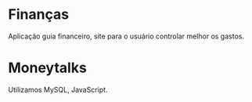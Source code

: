# Finanças
Aplicação guia financeiro, site para o usuário controlar melhor os gastos. 
# Moneytalks
Utilizamos MySQL, JavaScript. 
